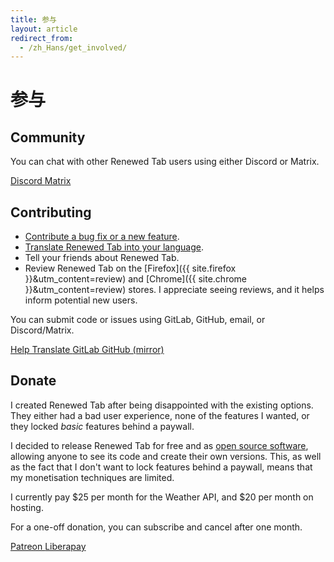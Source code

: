```yaml
---
title: 参与
layout: article
redirect_from:
  - /zh_Hans/get_involved/
---
```



# 参与

## Community

You can chat with other Renewed Tab users using either Discord or Matrix.

<div class="buttons">
	<a href="https://discord.gg/zYjR54b" class="button is-primary">
		<i class="fab fa-discord mr-2"></i>
		Discord
	</a>
	<a href="https://matrix.to/#/#renewedtab:matrix.org" class="button is-primary" >
		<i class="fas fa-hashtag mr-2"></i>
		Matrix
	</a>
</div>


## Contributing

* [Contribute a bug fix or a new feature](https://gitlab.com/renewedtab/renewedtab/).
* [Translate Renewed Tab into your language](/translations/).
* Tell your friends about Renewed Tab.
* Review Renewed Tab on the [Firefox]({{ site.firefox }}&utm_content=review)
  and [Chrome]({{ site.chrome }}&utm_content=review) stores. I appreciate seeing
  reviews, and it helps inform potential new users.

You can submit code or issues using GitLab, GitHub, email, or Discord/Matrix.

<div class="buttons">
	<a href="/translations/" class="button is-primary">
		<i class="fas fa-language mr-2"></i>
		Help Translate
	</a>
	<a href="https://gitlab.com/renewedtab/renewedtab" class="button is-primary">
		<i class="fab fa-gitlab mr-2"></i>
		GitLab
	</a>
	<a href="https://github.com/rubenwardy/renewedtab" class="button">
		<i class="fab fa-github mr-2"></i>
		GitHub (mirror)
	</a>
</div>


## Donate

I created Renewed Tab after being disappointed with the existing options.
They either had a bad user experience, none of the features I wanted, or
they locked _basic_ features behind a paywall.

I decided to release Renewed Tab for free and as
<a href="https://gitlab.com/renewedtab/renewedtab/">open source software</a>,
allowing anyone to see its code and create their own versions.
This, as well as the fact that I don't want to lock features behind a paywall,
means that my monetisation techniques are limited.

I currently pay $25 per month for the Weather API, and $20 per month on hosting.

For a one-off donation, you can subscribe and cancel after one month.


<div class="buttons">
	<a href="https://www.patreon.com/rubenwardy/" class="button is-primary">
		<i class="fab fa-patreon mr-2"></i>
		Patreon
	</a>
	<a href="https://liberapay.com/rubenwardy" class="button is-primary">
		<i class="fas fa-donate mr-2"></i>
		Liberapay
	</a>
</div>
